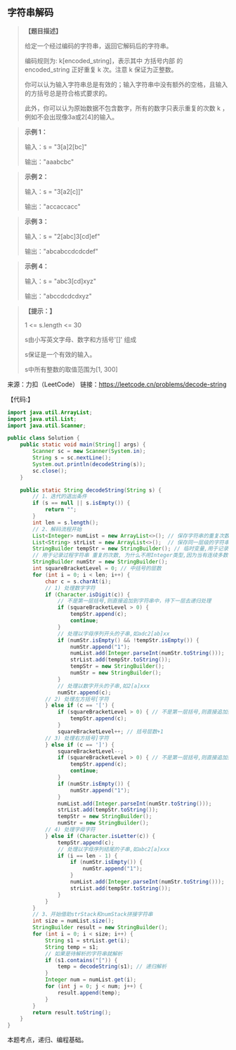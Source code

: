 ## 字符串解码

> **【题目描述】**
> 
> 给定一个经过编码的字符串，返回它解码后的字符串。
>
> 编码规则为: k[encoded_string]，表示其中 方括号内部 的 encoded_string 正好重复 k 次。注意 k 保证为正整数。
>
> 你可以认为输入字符串总是有效的；输入字符串中没有额外的空格，且输入的方括号总是符合格式要求的。
> 
> 此外，你可以认为原始数据不包含数字，所有的数字只表示重复的次数 k ，例如不会出现像3a或2[4]的输入。


> **示例 1：**
> 
> 输入：s = "3[a]2[bc]"
> 
> 输出："aaabcbc"

> **示例 2：**
> 
> 输入：s = "3[a2[c]]"
> 
> 输出："accaccacc"

> **示例 3：**
> 
> 输入：s = "2[abc]3[cd]ef"
> 
> 输出："abcabccdcdcdef"

> **示例 4：**
> 
> 输入：s = "abc3[cd]xyz"
> 
> 输出："abccdcdcdxyz"


> **【提示：】**
> 
> 1 <= s.length <= 30
> 
> s由小写英文字母、数字和方括号'[]' 组成
> 
> s保证是一个有效的输入。
> 
> s中所有整数的取值范围为[1, 300]

来源：力扣（LeetCode）
链接：https://leetcode.cn/problems/decode-string

【代码:】
```java
import java.util.ArrayList;
import java.util.List;
import java.util.Scanner;

public class Solution {
    public static void main(String[] args) {
        Scanner sc = new Scanner(System.in);
        String s = sc.nextLine();
        System.out.println(decodeString(s));
        sc.close();
    }

    public static String decodeString(String s) {
        // 1、迭代的退出条件
        if (s == null || s.isEmpty()) {
            return "";
        }
        int len = s.length();
        // 2、解码流程开始
        List<Integer> numList = new ArrayList<>(); // 保存字符串的重复次数
        List<String> strList = new ArrayList<>();  // 保存同一层级的字符串
        StringBuilder tempStr = new StringBuilder(); // 临时变量,用于记录过程字符串
        // 用于记录过程字符串 重复的次数, 为什么不用Integer类型,因为当有连续多数字字符出现时处理方便
        StringBuilder numStr = new StringBuilder();
        int squareBracketLevel = 0; // 中括号的层数
        for (int i = 0; i < len; i++) {
            char c = s.charAt(i);
            // 1) 处理数字字符
            if (Character.isDigit(c)) {
                // 不是第一层括号,则直接追加到字符串中，待下一层去递归处理
                if (squareBracketLevel > 0) { 
                    tempStr.append(c);
                    continue;
                }
                // 处理以字母序列开头的子串,如adc2[ab]xx
                if (numStr.isEmpty() && !tempStr.isEmpty()) {
                    numStr.append("1");
                    numList.add(Integer.parseInt(numStr.toString()));
                    strList.add(tempStr.toString());
                    tempStr = new StringBuilder();
                    numStr = new StringBuilder();
                }
                // 处理以数字开头的子串,如2[a]xxx
                numStr.append(c);
            // 2) 处理左方括号[字符
            } else if (c == '[') {
                if (squareBracketLevel > 0) { // 不是第一层括号,则直接追加到字符串中，待下一层处理
                    tempStr.append(c);
                }
                squareBracketLevel++; // 括号层数+1
            // 3) 处理右方括号]字符
            } else if (c == ']') {
                squareBracketLevel--;
                if (squareBracketLevel > 0) { // 不是第一层括号,则直接追加到字符串中，待下一层去递归处理
                    tempStr.append(c);
                    continue;
                }
                if (numStr.isEmpty()) {
                    numStr.append("1");
                }
                numList.add(Integer.parseInt(numStr.toString()));
                strList.add(tempStr.toString());
                tempStr = new StringBuilder();
                numStr = new StringBuilder();
            // 4) 处理字母字符
            } else if (Character.isLetter(c)) {
                tempStr.append(c);
                // 处理以字母序列结尾的子串,如abc2[a]xxx
                if (i == len - 1) {
                    if (numStr.isEmpty()) {
                        numStr.append("1");
                    }
                    numList.add(Integer.parseInt(numStr.toString()));
                    strList.add(tempStr.toString());
                }
            }
        }
        // 3、开始借助strStack和numStack拼接字符串
        int size = numList.size();
        StringBuilder result = new StringBuilder();
        for (int i = 0; i < size; i++) {
            String s1 = strList.get(i);
            String temp = s1;
            // 如果是待解析的字符串就解析
            if (s1.contains("[")) {
                temp = decodeString(s1); // 递归解析
            }
            Integer num = numList.get(i);
            for (int j = 0; j < num; j++) {
                result.append(temp);
            }
        }
        return result.toString();
    }
}
```
本题考点，递归、编程基础。